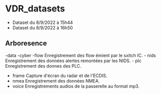 # VDR_datasets

- Dataset du 8/9/2022 à 15h44
- Dataset du 8/9/2022 à 16h50

## Arboresence

-data
    -cyber
    -flow    Enregistrement des flow émient par le sxitch IC.
    - nids    Enregistrement des données alertes remontées par les NIDS.
    - plc     Enregistrement des donnes des PLC.
- frame        Capture d'écran du radar et de l'ECDIS.
- nmea         Enregistrement des données NMEA.
- voice        Enregistrements audios de la passerelle au format mp3.
